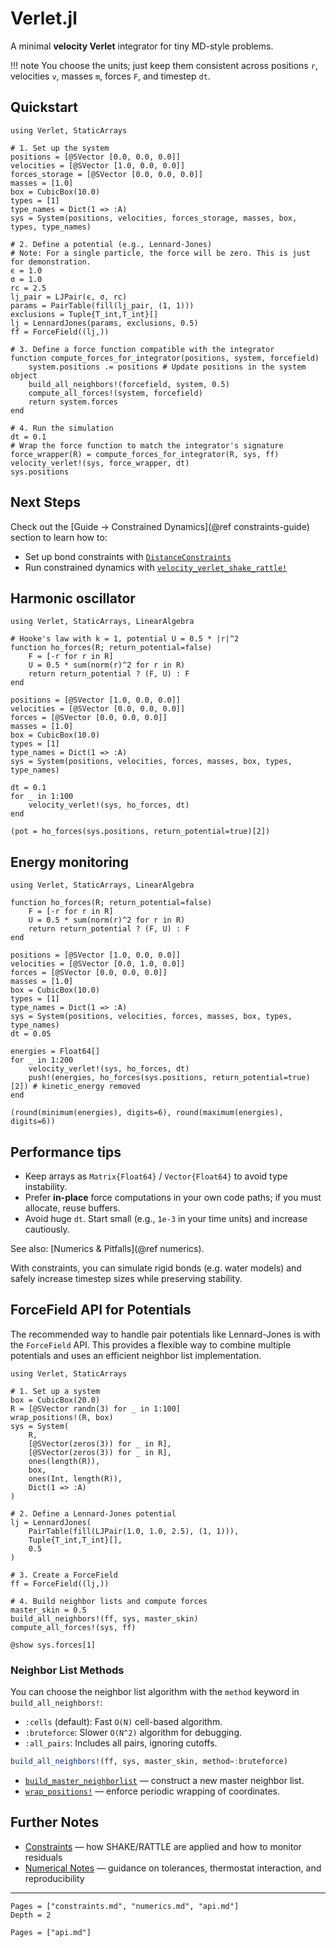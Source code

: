 # Verlet.jl

A minimal **velocity Verlet** integrator for tiny MD-style problems.

!!! note
    You choose the units; just keep them consistent across positions `r`, velocities `v`, masses `m`,
    forces `F`, and timestep `dt`.

## Quickstart

```@example quickstart
using Verlet, StaticArrays

# 1. Set up the system
positions = [@SVector [0.0, 0.0, 0.0]]
velocities = [@SVector [1.0, 0.0, 0.0]]
forces_storage = [@SVector [0.0, 0.0, 0.0]]
masses = [1.0]
box = CubicBox(10.0)
types = [1]
type_names = Dict(1 => :A)
sys = System(positions, velocities, forces_storage, masses, box, types, type_names)

# 2. Define a potential (e.g., Lennard-Jones)
# Note: For a single particle, the force will be zero. This is just for demonstration.
ϵ = 1.0
σ = 1.0
rc = 2.5
lj_pair = LJPair(ϵ, σ, rc)
params = PairTable(fill(lj_pair, (1, 1)))
exclusions = Tuple{T_int,T_int}[]
lj = LennardJones(params, exclusions, 0.5)
ff = ForceField((lj,))

# 3. Define a force function compatible with the integrator
function compute_forces_for_integrator(positions, system, forcefield)
    system.positions .= positions # Update positions in the system object
    build_all_neighbors!(forcefield, system, 0.5)
    compute_all_forces!(system, forcefield)
    return system.forces
end

# 4. Run the simulation
dt = 0.1
# Wrap the force function to match the integrator's signature
force_wrapper(R) = compute_forces_for_integrator(R, sys, ff)
velocity_verlet!(sys, force_wrapper, dt)
sys.positions
```

## Next Steps

Check out the \[Guide → Constrained Dynamics](@ref constraints-guide) section to learn how to:

- Set up bond constraints with [`DistanceConstraints`](@ref)
- Run constrained dynamics with [`velocity_verlet_shake_rattle!`](@ref)


## Harmonic oscillator

```@example ho
using Verlet, StaticArrays, LinearAlgebra

# Hooke's law with k = 1, potential U = 0.5 * |r|^2
function ho_forces(R; return_potential=false)
    F = [-r for r in R]
    U = 0.5 * sum(norm(r)^2 for r in R)
    return return_potential ? (F, U) : F
end

positions = [@SVector [1.0, 0.0, 0.0]]
velocities = [@SVector [0.0, 0.0, 0.0]]
forces = [@SVector [0.0, 0.0, 0.0]]
masses = [1.0]
box = CubicBox(10.0)
types = [1]
type_names = Dict(1 => :A)
sys = System(positions, velocities, forces, masses, box, types, type_names)

dt = 0.1
for _ in 1:100
    velocity_verlet!(sys, ho_forces, dt)
end

(pot = ho_forces(sys.positions, return_potential=true)[2])
```

## Energy monitoring


```@example energy
using Verlet, StaticArrays, LinearAlgebra

function ho_forces(R; return_potential=false)
    F = [-r for r in R]
    U = 0.5 * sum(norm(r)^2 for r in R)
    return return_potential ? (F, U) : F
end

positions = [@SVector [1.0, 0.0, 0.0]]
velocities = [@SVector [0.0, 1.0, 0.0]]
forces = [@SVector [0.0, 0.0, 0.0]]
masses = [1.0]
box = CubicBox(10.0)
types = [1]
type_names = Dict(1 => :A)
sys = System(positions, velocities, forces, masses, box, types, type_names)
dt = 0.05

energies = Float64[]
for _ in 1:200
    velocity_verlet!(sys, ho_forces, dt)
    push!(energies, ho_forces(sys.positions, return_potential=true)[2]) # kinetic_energy removed
end

(round(minimum(energies), digits=6), round(maximum(energies), digits=6))
```

## Performance tips

* Keep arrays as `Matrix{Float64}` / `Vector{Float64}` to avoid type instability.
* Prefer **in-place** force computations in your own code paths; if you must allocate, reuse buffers.
* Avoid huge `dt`. Start small (e.g., `1e-3` in your time units) and increase cautiously.

See also: \[Numerics & Pitfalls]\(@ref numerics).

With constraints, you can simulate rigid bonds (e.g. water models) and safely
increase timestep sizes while preserving stability.

## ForceField API for Potentials

The recommended way to handle pair potentials like Lennard-Jones is with the `ForceField` API. This provides a flexible way to combine multiple potentials and uses an efficient neighbor list implementation.

```@example
using Verlet, StaticArrays

# 1. Set up a system
box = CubicBox(20.0)
R = [@SVector randn(3) for _ in 1:100]
wrap_positions!(R, box)
sys = System(
    R,
    [@SVector(zeros(3)) for _ in R],
    [@SVector(zeros(3)) for _ in R],
    ones(length(R)),
    box,
    ones(Int, length(R)),
    Dict(1 => :A)
)

# 2. Define a Lennard-Jones potential
lj = LennardJones(
    PairTable(fill(LJPair(1.0, 1.0, 2.5), (1, 1))),
    Tuple{T_int,T_int}[],
    0.5
)

# 3. Create a ForceField
ff = ForceField((lj,))

# 4. Build neighbor lists and compute forces
master_skin = 0.5
build_all_neighbors!(ff, sys, master_skin)
compute_all_forces!(sys, ff)

@show sys.forces[1]
```

### Neighbor List Methods

You can choose the neighbor list algorithm with the `method` keyword in `build_all_neighbors!`:
- `:cells` (default): Fast `O(N)` cell-based algorithm.
- `:bruteforce`: Slower `O(N^2)` algorithm for debugging.
- `:all_pairs`: Includes all pairs, ignoring cutoffs.

```julia
build_all_neighbors!(ff, sys, master_skin, method=:bruteforce)
```

- [`build_master_neighborlist`](@ref) — construct a new master neighbor list.
- [`wrap_positions!`](@ref) — enforce periodic wrapping of coordinates.

## Further Notes

* [Constraints](@ref) — how SHAKE/RATTLE are applied and how to monitor residuals
* [Numerical Notes](@ref) — guidance on tolerances, thermostat interaction, and reproducibility

---

```@contents
Pages = ["constraints.md", "numerics.md", "api.md"]
Depth = 2
```

```@index
Pages = ["api.md"]
```
